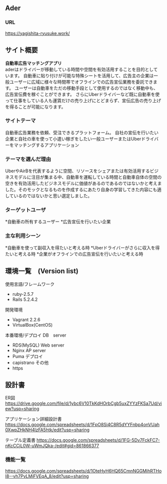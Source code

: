 ## Ader
### URL
https://yagishita-ryusuke.work/

## サイト概要
<strong>自動車広告マッチングアプリ</strong>  
aderはドライバーが移動している時間や空間を有効活用することを目的としています。
自動車に貼り付けが可能な特殊シートを活用して、広告主の企業は一般ユーザーに広域に様々な時間帯でオフラインでの広告宣伝業務を委託できます。
ユーザーは自動車をただの移動手段として使用するのではなく移動中も、広告宣伝費を稼ぐことができます。
さらにUberドライバーなど既に自動車を使って仕事をしている人も運賃だけの売り上げにとどまらず、宣伝広告の売り上げを得ることが可能になります。

### サイトテーマ
自動車広告業務を依頼、受注できるプラットフォーム。
自社の宣伝を行いたい企業と自社の車を使って小遣い稼ぎをしたい一般ユーザーまたはUberドライバーをマッチングするアプリケーション

### テーマを選んだ理由
UberやAirBを代表するように空間、リソースをシェアまたは有効活用するビジネスモデルに注目が集まる中、自動車を運転している時間と自動車自体の空間の空きを有効活用したビジネスモデルに価値があるのであるのではないかと考えました。そのモックとなるものを作成するにあたり自身の学習してきた内容にも適しているのではないかと思い選定しました。

### ターゲットユーザ
*自動車の所有するユーザー
*広告宣伝を行いたい企業

### 主な利用シーン
*自動車を使って副収入を得たいと考える時
*Uberドライバーがさらに収入を得たいと考える時
*企業がオフラインでの広告宣伝を行いたいと考える時

## 環境一覧　(Version list)
使用言語/フレームワーク
* ruby-2.5.7
* Rails 5.2.4.2

開発環境
* Vagrant 2.2.6
* VirtualBox(CentOS)

本番環境/デプロイ
DB　server
* RDS(MySQL)
Web server
* Nginx
AP server
* Puma
デプロイ
* capistrano
その他
* https

## 設計書
ER図
https://drive.google.com/file/d/1ybc6V10TkKdHOrbCgb5uxZYYzFKSa7Ud/view?usp=sharing

アプリケーション詳細設計書
https://docs.google.com/spreadsheets/d/1FpO8Si4C8R5dYYFnbp4onVUah0XwpZHkNH4lzFA5htk/edit?usp=sharing

テーブル定義書
https://docs.google.com/spreadsheets/d/1FG-5Dv7FckFC7-nKcCCjL0W-uWmJQka-/edit#gid=861866377

### 機能一覧
https://docs.google.com/spreadsheets/d/1OteHyH6HQ65CmnNGGMihRTHoI8--vh7PvLMiFVEqA_8/edit?usp=sharing




